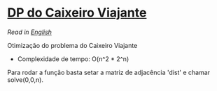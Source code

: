 # [DP do Caixeiro Viajante](tsp_dp.cpp)

*Read in [English](README.en.md)*

Otimização do problema do Caixeiro Viajante

* Complexidade de tempo: O(n^2 * 2^n)

Para rodar a função basta setar a matriz de adjacência 'dist' e chamar solve(0,0,n).
